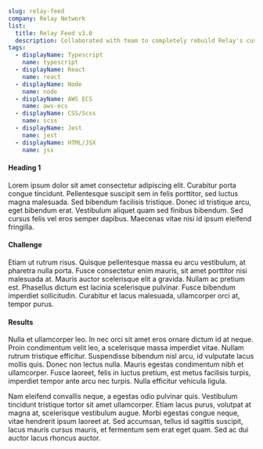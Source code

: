 ```yml
slug: relay-feed
company: Relay Network
list:
  title: Relay Feed v3.0
  description: Collaborated with team to completely rebuild Relay's customer-facing app, with a completely new stack and design.
tags:
  - displayName: Typescript
    name: typescript
  - displayName: React
    name: react
  - displayName: Node
    name: node
  - displayName: AWS ECS
    name: aws-ecs
  - displayName: CSS/Scss
    name: scss
  - displayName: Jest
    name: jest
  - displayName: HTML/JSX
    name: jsx
```

#### Heading 1

Lorem ipsum dolor sit amet consectetur adipiscing elit. Curabitur porta congue tincidunt. Pellentesque suscipit sem in felis porttitor, sed luctus magna malesuada. Sed bibendum facilisis tristique. Donec id tristique arcu, eget bibendum erat. Vestibulum aliquet quam sed finibus bibendum. Sed cursus felis vel eros semper dapibus. Maecenas vitae nisi id ipsum eleifend fringilla.

#### Challenge

Etiam ut rutrum risus. Quisque pellentesque massa eu arcu vestibulum, at pharetra nulla porta. Fusce consectetur enim mauris, sit amet porttitor nisi malesuada at. Mauris auctor scelerisque elit a gravida. Nullam ac pretium est. Phasellus dictum est lacinia scelerisque pulvinar. Fusce bibendum imperdiet sollicitudin. Curabitur et lacus malesuada, ullamcorper orci at, tempor purus.

#### Results

Nulla et ullamcorper leo. In nec orci sit amet eros ornare dictum id at neque. Proin condimentum velit leo, a scelerisque massa imperdiet vitae. Nullam rutrum tristique efficitur. Suspendisse bibendum nisl arcu, id vulputate lacus mollis quis. Donec non lectus nulla. Mauris egestas condimentum nibh et ullamcorper. Fusce laoreet, felis in luctus pretium, est metus facilisis turpis, imperdiet tempor ante arcu nec turpis. Nulla efficitur vehicula ligula.

Nam eleifend convallis neque, a egestas odio pulvinar quis. Vestibulum tincidunt tristique tortor sit amet ullamcorper. Etiam lacus purus, volutpat at magna at, scelerisque vestibulum augue. Morbi egestas congue neque, vitae hendrerit ipsum laoreet at. Sed accumsan, tellus id sagittis suscipit, lacus mauris cursus mauris, et fermentum sem erat eget quam. Sed ac dui auctor lacus rhoncus auctor.
